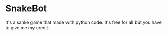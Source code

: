 # SnakeBot
It's a sanke game that made with python code. It's free for all but you have to give me my credit.
